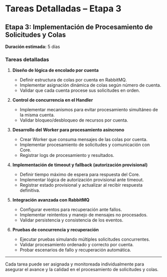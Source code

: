 # Tareas Detalladas – Etapa 3

## Etapa 3: Implementación de Procesamiento de Solicitudes y Colas  
**Duración estimada:** 5 días

### Tareas detalladas

1. **Diseño de lógica de encolado por cuenta**
   - Definir estructura de colas por cuenta en RabbitMQ.
   - Implementar asignación dinámica de colas según número de cuenta.
   - Validar que cada cuenta procese sus solicitudes en orden.

2. **Control de concurrencia en el Handler**
   - Implementar mecanismos para evitar procesamiento simultáneo de la misma cuenta.
   - Validar bloqueo/desbloqueo de recursos por cuenta.

3. **Desarrollo del Worker para procesamiento asíncrono**
   - Crear Worker que consuma mensajes de las colas por cuenta.
   - Implementar procesamiento de solicitudes y comunicación con Core.
   - Registrar logs de procesamiento y resultados.

4. **Implementación de timeout y fallback (autorización provisional)**
   - Definir tiempo máximo de espera para respuesta del Core.
   - Implementar lógica de autorización provisional ante timeout.
   - Registrar estado provisional y actualizar al recibir respuesta definitiva.

5. **Integración avanzada con RabbitMQ**
   - Configurar eventos para recuperación ante fallos.
   - Implementar reintentos y manejo de mensajes no procesados.
   - Validar persistencia y consistencia de los eventos.

6. **Pruebas de concurrencia y recuperación**
   - Ejecutar pruebas simulando múltiples solicitudes concurrentes.
   - Validar procesamiento ordenado y correcto por cuenta.
   - Probar escenarios de fallo y recuperación automática.

---

Cada tarea puede ser asignada y monitoreada individualmente para asegurar el avance y la calidad en el procesamiento de solicitudes y colas.
